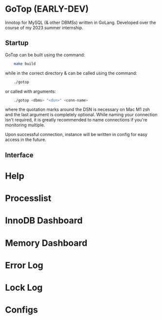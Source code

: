 # GoTop (EARLY-DEV)
Innotop for MySQL (& other DBMSs) written in GoLang.
Developed over the course of my 2023 summer internship.

## Startup
GoTop can be built using the command:
```bash
    make build
```

while in the correct directory & can be called using the command:
```bash
    ./gotop
```

or called with arguments:
```bash
    ./gotop <dbms> "<dsn>" <conn-name>
```
where the quotation marks around the DSN is necessary on Mac M1 zsh and the last argument is completely optional.
While naming your connection isn't required, it is greatly recommended to name connections if you're monitoring multiple.

Upon successful connection, instance will be written in config for easy access in the future.

## Interface
# Help

# Processlist

# InnoDB Dashboard

# Memory Dashboard

# Error Log

# Lock Log

# Configs